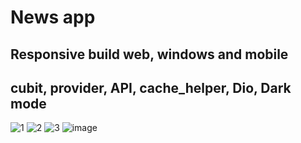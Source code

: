 
# News app
## Responsive build web, windows and mobile
## cubit, provider, API, cache_helper, Dio, Dark mode

![1](https://user-images.githubusercontent.com/64233832/173881663-dc1e230c-85f2-4d88-afb7-38815a833ff4.PNG)
![2](https://user-images.githubusercontent.com/64233832/173881671-05386078-6143-46d2-b9cd-a9af075f1ad2.PNG)
![3](https://user-images.githubusercontent.com/64233832/173881674-c542823b-3af4-44ef-9527-b97ae7986a5a.PNG)
![image](https://user-images.githubusercontent.com/64233832/173975169-b9317374-8ec0-44e2-8e6a-92bc10213da6.png)
